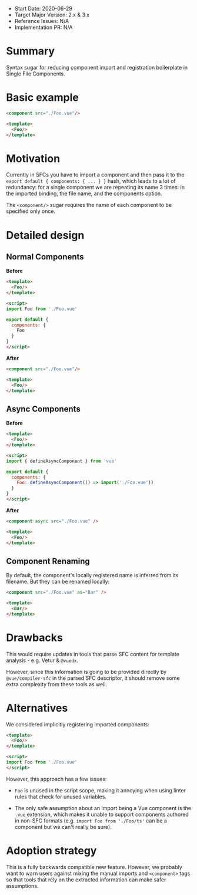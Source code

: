 - Start Date: 2020-06-29
- Target Major Version: 2.x & 3.x
- Reference Issues: N/A
- Implementation PR: N/A

# Summary

Syntax sugar for reducing component import and registration boilerplate in Single File Components.

# Basic example

```html
<component src="./Foo.vue"/>

<template>
  <Foo/>
</template>
```

# Motivation

Currently in SFCs you have to import a component and then pass it to the `export default { components: { ... } }` hash, which leads to a lot of redundancy: for a single component we are repeating its name 3 times: in the imported binding, the file name, and the components option.

The `<component/>` sugar requires the name of each component to be specified only once.

# Detailed design

## Normal Components

**Before**

```html
<template>
  <Foo/>
</template>

<script>
import Foo from './Foo.vue'

export default {
  components: {
    Foo
  }
}
</script>
```

**After**

```html
<component src="./Foo.vue"/>

<template>
  <Foo/>
</template>
```

## Async Components

**Before**

```html
<template>
  <Foo/>
</template>

<script>
import { defineAsyncComponent } from 'vue'

export default {
  components: {
    Foo: defineAsyncComponent(() => import('./Foo.vue'))
  }
}
</script>
```

**After**

```html
<component async src="./Foo.vue" />

<template>
  <Foo/>
</template>
```

## Component Renaming

By default, the component's locally registered name is inferred from its filename. But they can be renamed locally:

```html
<component src="./Foo.vue" as="Bar" />

<template>
  <Bar/>
</template>
```

# Drawbacks

This would require updates in tools that parse SFC content for template analysis - e.g. Vetur & `@vuedx`.

However, since this information is going to be provided directly by `@vue/compiler-sfc` in the parsed SFC descriptor, it should remove some extra complexity from these tools as well.

# Alternatives

We considered implicitly registering imported components:

```html
<template>
  <Foo/>
</template>

<script>
import Foo from './Foo.vue'
</script>
```

However, this approach has a few issues:

- `Foo` is unused in the script scope, making it annoying when using linter rules that check for unused variables.

- The only safe assumption about an import being a Vue component is the `.vue` extension, which makes it unable to support components authored in non-SFC formats (e.g. `import Foo from './Foo/ts'` can be a component but we can't really be sure).

# Adoption strategy

This is a fully backwards compatible new feature. However, we probably want to warn users against mixing the manual imports and `<component>` tags so that tools that rely on the extracted information can make safer assumptions.
